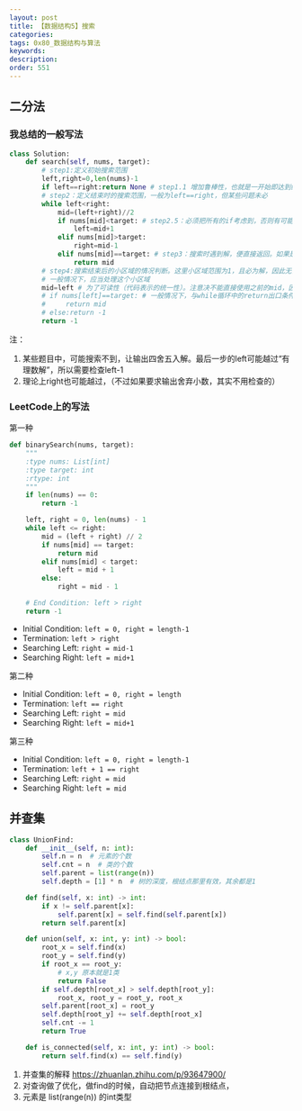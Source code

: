 ```yaml
---
layout: post
title: 【数据结构5】搜索
categories:
tags: 0x80_数据结构与算法
keywords:
description:
order: 551
---
```


## 二分法
### 我总结的一般写法
```py
class Solution:
    def search(self, nums, target):
        # step1:定义初始搜索范围
        left,right=0,len(nums)-1
        if left==right:return None # step1.1 增加鲁棒性，也就是一开始即达到结束条件。需不需要视 step4是否容易写而定
        # step2：定义结束时的搜索范围，一般为left==right，但某些问题未必
        while left<right:
            mid=(left+right)//2
            if nums[mid]<target: # step2.5：必须把所有的if考虑到，否则有可能死循环
                left=mid+1
            elif nums[mid]>target:
                right=mid-1
            elif nums[mid]==target: # step3：搜索时遇到解，便直接返回。如果是复杂形式，注意index out of range
                return mid
        # step4:搜索结束后的小区域的情况判断。这里小区域范围为1，且必为解，因此无需多做处理。
        # 一般情况下，应当处理这个小区域
        mid=left # 为了可读性（代码表示的统一性）。注意决不能直接使用之前的mid，因为那个赋值是否运行是不一定的
        # if nums[left]==target: # 一般情况下，与while循环中的return出口条件一致
        #     return mid
        # else:return -1
        return -1
```

注：
1. 某些题目中，可能搜索不到，让输出四舍五入解。最后一步的left可能越过“有理数解”，所以需要检查left-1
2. 理论上right也可能越过，（不过如果要求输出舍弃小数，其实不用检查的）

### LeetCode上的写法

第一种
```py
def binarySearch(nums, target):
    """
    :type nums: List[int]
    :type target: int
    :rtype: int
    """
    if len(nums) == 0:
        return -1

    left, right = 0, len(nums) - 1
    while left <= right:
        mid = (left + right) // 2
        if nums[mid] == target:
            return mid
        elif nums[mid] < target:
            left = mid + 1
        else:
            right = mid - 1

    # End Condition: left > right
    return -1
```

- Initial Condition: `left = 0, right = length-1`
- Termination: `left > right`
- Searching Left: `right = mid-1`
- Searching Right: `left = mid+1`


第二种
- Initial Condition: `left = 0, right = length`
- Termination: `left == right`
- Searching Left: `right = mid`
- Searching Right: `left = mid+1`



第三种

- Initial Condition: `left = 0, right = length-1`
- Termination: `left + 1 == right`
- Searching Left: `right = mid`
- Searching Right: `left = mid`


## 并查集


```py
class UnionFind:
    def __init__(self, n: int):
        self.n = n  # 元素的个数
        self.cnt = n  # 类的个数
        self.parent = list(range(n))
        self.depth = [1] * n  # 树的深度，根结点那里有效，其余都是1

    def find(self, x: int) -> int:
        if x != self.parent[x]:
            self.parent[x] = self.find(self.parent[x])
        return self.parent[x]

    def union(self, x: int, y: int) -> bool:
        root_x = self.find(x)
        root_y = self.find(y)
        if root_x == root_y:
            # x,y 原本就是1类
            return False
        if self.depth[root_x] > self.depth[root_y]:
            root_x, root_y = root_y, root_x
        self.parent[root_x] = root_y
        self.depth[root_y] += self.depth[root_x]
        self.cnt -= 1
        return True

    def is_connected(self, x: int, y: int) -> bool:
        return self.find(x) == self.find(y)
```

1. 并查集的解释 https://zhuanlan.zhihu.com/p/93647900/
2. 对查询做了优化，做find的时候，自动把节点连接到根结点，
3. 元素是 list(range(n)) 的int类型
